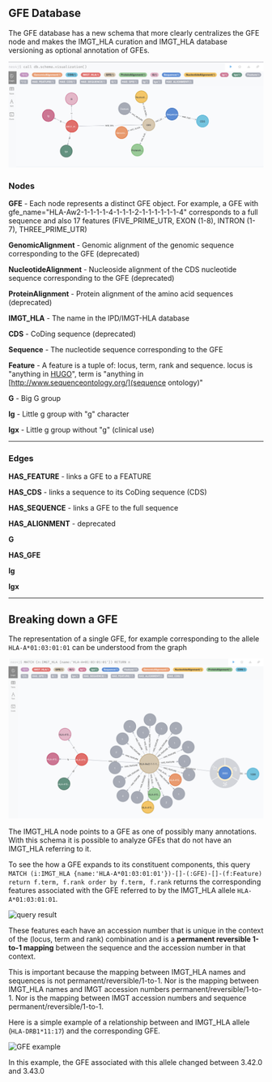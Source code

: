 ## GFE Database


The GFE database has a new schema that more clearly centralizes the GFE node and makes the IMGT_HLA curation and IMGT_HLA database versioning as optional annotation of GFEs.

![schema](https://github.com/nmdp-bioinformatics/GFE/blob/0fb719a84db802e93ad347906a76223a44d1ea3e/images/45D8F9B2-DC6C-4EAD-BCAE-5DD1B20F8079.jpeg)

### Nodes 
**GFE** - Each node represents a distinct GFE object.  For example, a GFE with gfe_name="HLA-Aw2-1-1-1-1-4-1-1-1-2-1-1-1-1-1-1-4" corresponds to a  full sequence and also 17 features (FIVE_PRIME_UTR, EXON (1-8), INTRON (1-7), THREE_PRIME_UTR)

**GenomicAlignment** - Genomic alignment of the genomic sequence corresponding to the GFE (deprecated)

**NucleotideAlignment** - Nucleoside alignment of the CDS nucleotide sequence corresponding to the GFE (deprecated)

**ProteinAlignment** - Protein alignment of the amino acid sequences (deprecated)

**IMGT_HLA** - The name in the IPD/IMGT-HLA database

**CDS** - CoDing sequence (deprecated)

**Sequence** - The nucleotide sequence corresponding to the GFE

**Feature** - A feature is a tuple of: locus, term, rank and sequence.  locus is "anything in [HUGO](https://www.genenames.org/)", term is "anything in [http://www.sequenceontology.org/](sequence ontology)" 

**G** - Big G group

**lg** - Little g group with "g" character

**lgx** - Little g group without "g" (clinical use)


***

### Edges

**HAS_FEATURE** - links a GFE to a FEATURE

**HAS_CDS** - links a sequence to its CoDing sequence (CDS) 

**HAS_SEQUENCE** - links a GFE to the full sequence 

**HAS_ALIGNMENT** - deprecated

**G**

**HAS_GFE**

**lg**

**lgx**


***

## Breaking down a GFE

The representation of a single GFE, for example corresponding to the allele `HLA-A*01:03:01:01` can be understood from the graph 

![GFE query](https://github.com/nmdp-bioinformatics/GFE/blob/225e9c4be40f0bd3f16044502efa8a00841cb2c9/images/Neo4j%20Browser.png)

The IMGT_HLA node points to a GFE as one of possibly many annotations.
With this schema it is possible to analyze GFEs that do not have an IMGT_HLA referring to it.

To see the how a GFE expands to its constituent components, this query 
```MATCH (i:IMGT_HLA {name:'HLA-A*01:03:01:01'})-[]-(:GFE)-[]-(f:Feature) return f.term, f.rank order by f.term, f.rank``` 
 returns the corresponding features associated with the GFE referred to by the IMGT_HLA allele `HLA-A*01:03:01:01`.

![query result](https://github.com/nmdp-bioinformatics/GFE/blob/67386c0c060a85a6d275bcaa036d9132cc61d671/images/0E9C47FE-AD95-4B23-8A7A-EC8DFF271127.jpeg)

These features each have an accession number that is unique in the context of the (locus, term and rank) combination and is a **permanent reversible 1-to-1 mapping** between the sequence and the accession number in that context.

This is important because the mapping between IMGT_HLA names and sequences is not permanent/reversible/1-to-1.  Nor is the mapping between IMGT_HLA names and IMGT accession numbers permanent/reversible/1-to-1.  Nor is the mapping between IMGT accession numbers and sequence permanent/reversible/1-to-1.

Here is a simple example of a relationship between and IMGT_HLA allele (`HLA-DRB1*11:17`) and the corresponding GFE.

![GFE example](https://github.com/nmdp-bioinformatics/GFE/blob/225e9c4be40f0bd3f16044502efa8a00841cb2c9/images/157B500B-9399-4B46-9E48-628F72C869C0.jpeg)

In this example, the GFE associated with this allele changed between 3.42.0 and 3.43.0 

